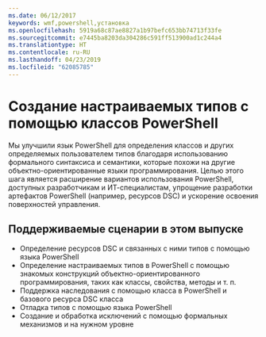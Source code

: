 ```yaml
---
ms.date: 06/12/2017
keywords: wmf,powershell,установка
ms.openlocfilehash: 5919a68c87ae8827a1b97befc653bb74713f33fe
ms.sourcegitcommit: e7445ba8203da304286c591ff513900ad1c244a4
ms.translationtype: HT
ms.contentlocale: ru-RU
ms.lasthandoff: 04/23/2019
ms.locfileid: "62085785"
---
```

# <a name="creating-custom-types-using-powershell-classes"></a>Создание настраиваемых типов с помощью классов PowerShell

Мы улучшили язык PowerShell для определения классов и других определяемых пользователем типов благодаря использованию формального синтаксиса и семантики, которые похожи на другие объектно-ориентированные языки программирования. Целью этого шага является расширение вариантов использования PowerShell, доступных разработчикам и ИТ-специалистам, упрощение разработки артефактов PowerShell (например, ресурсов DSC) и ускорение освоения поверхностей управления.

## <a name="supported-scenarios-in-this-release"></a>Поддерживаемые сценарии в этом выпуске

-   Определение ресурсов DSC и связанных с ними типов с помощью языка PowerShell
-   Определение настраиваемых типов в PowerShell с помощью знакомых конструкций объектно-ориентированного программирования, таких как классы, свойства, методы и т. п.
-   Поддержка наследования с помощью класса в PowerShell и базового ресурса DSC класса
-   Отладка типов с помощью языка PowerShell
-   Создание и обработка исключений с помощью формальных механизмов и на нужном уровне
